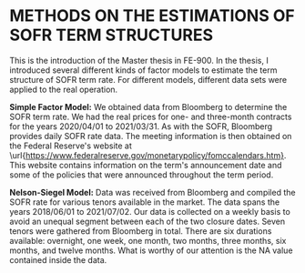 # METHODS ON THE ESTIMATIONS OF SOFR TERM STRUCTURES

This is the introduction of the Master thesis in FE-900. In the thesis, I introduced several different kinds of factor models to estimate the term structure of SOFR term rate. For different models, different data sets were applied to the real operation.

**Simple Factor Model:** We obtained data from Bloomberg to determine the SOFR term rate. We had the real prices for one- and three-month contracts for the years 2020/04/01 to 2021/03/31. As with the SOFR, Bloomberg provides daily SOFR rate data. The meeting information is then obtained on the Federal Reserve's website at \url{https://www.federalreserve.gov/monetarypolicy/fomccalendars.htm}.  This website contains information on the term's announcement date and some of the policies that were announced throughout the term period.

**Nelson-Siegel Model:** Data was received from Bloomberg and compiled the SOFR rate for various tenors available in the market. The data spans the years 2018/06/01 to 2021/07/02. Our data is collected on a weekly basis to avoid an unequal segment between each of the two closure dates.
Seven tenors were gathered from Bloomberg in total. There are six durations available: overnight, one week, one month, two months, three months, six months, and twelve months. What is worthy of our attention is the NA value contained inside the data.

